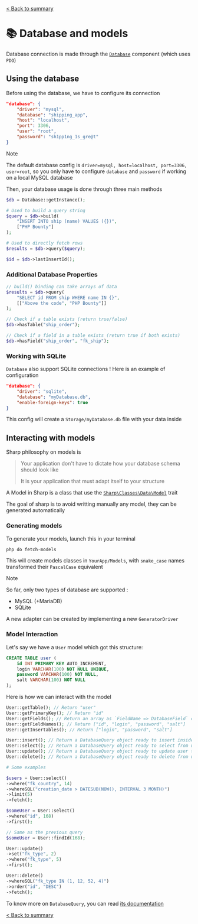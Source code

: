 [< Back to summary](../README.md)

# 📚 Database and models

Database connection is made through the [`Database`](../../Classes/Data/Database.php) component (which uses `PDO`)

## Using the database

Before using the database, we have to configure its connection

```json
"database": {
    "driver": "mysql",
    "database": "shipping_app",
    "host": "localhost",
    "port": 3306,
    "user": "root",
    "password": "sh1pp1ng_1s_gre@t"
}
```

> [!NOTE]
> The default database config is `driver=mysql, host=localhost, port=3306, user=root`, so you only have to configure `database` and `password` if working on a local MySQL database

Then, your database usage is done through three main methods

```php
$db = Database::getInstance();

# Used to build a query string
$query = $db->build(
    "INSERT INTO ship (name) VALUES ({})",
    ["PHP Bounty"]
);

# Used to directly fetch rows
$results = $db->query($query);

$id = $db->lastInsertId();
```

### Additional Database Properties

```php
// build() binding can take arrays of data
$results = $db->query(
    "SELECT id FROM ship WHERE name IN {}",
    [["Above the code", "PHP Bounty"]]
);

// Check if a table exists (return true/false)
$db->hasTable("ship_order");

// Check if a field in a table exists (return true if both exists)
$db->hasField("ship_order", "fk_ship");
```

### Working with SQLite

`Database` also support SQLite connections ! Here is an example of configuration

```json
"database": {
    "driver": "sqlite",
    "database": "myDatabase.db",
    "enable-foreign-keys": true
}
```

This config will create a `Storage/myDatabase.db` file with your data inside

## Interacting with models

Sharp philosophy on models is
> Your application don't have to dictate how your database schema should look like
>
> It is your application that must adapt itself to your structure

A Model in Sharp is a class that use the
[`Sharp\Classes\Data\Model`](../../Classes/Data/Model.php) trait

The goal of sharp is to avoid writting manually any model, they can be generated automatically

### Generating models

To generate your models, launch this in your terminal

```bash
php do fetch-models
```

This will create models classes in `YourApp/Models`, with `snake_case` names transformed their `PascalCase` equivalent

> [!NOTE]
> So far, only two types of database are supported :
> - MySQL (+MariaDB)
> - SQLite
>
> A new adapter can be created by implementing a new `GeneratorDriver`

### Model Interaction

Let's say we have a `User` model which got this structure:
```sql
CREATE TABLE user (
    id INT PRIMARY KEY AUTO_INCREMENT,
    login VARCHAR(100) NOT NULL UNIQUE,
    password VARCHAR(100) NOT NULL,
    salt VARCHAR(100) NOT NULL
);
```

Here is how we can interact with the model

```php
User::getTable(); // Return "user"
User::getPrimaryKey(); // Return "id"
User::getFields(); // Return an array as `FieldName => DatabaseField` object
User::getFieldNames(); // Return ["id", "login", "password", "salt"]
User::getInsertables(); // Return ["login", "password", "salt"]

User::insert(); // Return a DatabaseQuery object ready to insert inside user table
User::select(); // Return a DatabaseQuery object ready to select from user table
User::update(); // Return a DatabaseQuery object ready to update user table
User::delete(); // Return a DatabaseQuery object ready to delete from user table

# Some examples

$users = User::select()
->where("fk_country", 14)
->whereSQL("creation_date > DATESUB(NOW(), INTERVAL 3 MONTH)")
->limit(5)
->fetch();

$someUser = User::select()
->where("id", 168)
->first();

// Same as the previous query
$someUser = User::findId(168);

User::update()
->set("fk_type", 2)
->where("fk_type", 5)
->first();

User::delete()
->whereSQL("fk_type IN (1, 12, 52, 4)")
->order("id", "DESC")
->fetch();
```

To know more on `DatabaseQuery`, you can read [its documentation](./database-query.md)

[< Back to summary](../README.md)
